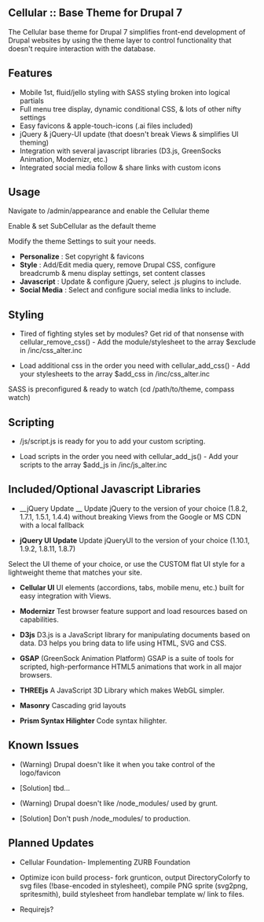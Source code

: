 Cellular :: Base Theme for Drupal 7
-----------------------------------

The Cellular base theme for Drupal 7 simplifies front-end development of Drupal websites by using the theme layer to control functionality that doesn't require interaction with the database.

Features
--------

* Mobile 1st, fluid/jello styling with SASS styling broken into logical partials
* Full menu tree display, dynamic conditional CSS, & lots of other nifty settings
* Easy favicons & apple-touch-icons (.ai files included)
* jQuery & jQuery-UI update (that doesn't break Views & simplifies UI theming)
* Integration with several javascript libraries (D3.js, GreenSocks Animation, Modernizr, etc.)
* Integrated social media follow & share links with custom icons

Usage
-----
Navigate to /admin/appearance and enable the Cellular theme

Enable & set SubCellular as the default theme

Modify the theme Settings to suit your needs.
* __Personalize__ : Set copyright & favicons
* __Style__ : Add/Edit media query, remove Drupal CSS, configure breadcrumb & menu display settings, set content classes
* __Javascript__ : Update & configure jQuery, select .js plugins to include.
* __Social Media__ : Select and configure social media links to include.

Styling
-------
* Tired of fighting styles set by modules? Get rid of that nonsense with cellular_remove_css() - Add the module/stylesheet to the array $exclude in /inc/css_alter.inc 

* Load additional css in the order you need with cellular_add_css() - Add your stylesheets to the array $add_css in /inc/css_alter.inc


SASS is preconfigured & ready to watch (cd /path/to/theme, compass watch)

Scripting
---------
* /js/script.js is ready for you to add your custom scripting.

* Load scripts in the order you need with cellular_add_js() - Add your scripts to the array $add_js in /inc/js_alter.inc 

Included/Optional Javascript Libraries
--------------------------------------
* __jQuery Update __
Update jQuery to the version of your choice (1.8.2, 1.7.1, 1.5.1, 1.4.4) without breaking Views from the Google or MS CDN with a local fallback 

* __jQuery UI Update__
Update jQueryUI to the version of your choice (1.10.1, 1.9.2, 1.8.11, 1.8.7)

Select the UI theme of your choice, or use the CUSTOM flat UI style for a lightweight theme that matches your site.

* __Cellular UI__
UI elements (accordions, tabs, mobile menu, etc.) built for easy integration with Views.

* __Modernizr__
Test browser feature support and load resources based on capabilities.

* __D3js__
D3.js is a JavaScript library for manipulating documents based on data. D3 helps you bring data to life using HTML, SVG and CSS.

* __GSAP__ (GreenSock Animation Platform)
GSAP is a suite of tools for scripted, high-performance HTML5 animations that work in all major browsers.

* __THREEjs__
A JavaScript 3D Library which makes WebGL simpler.

* __Masonry__
Cascading grid layouts

* __Prism Syntax Hilighter__
Code syntax hilighter.

Known Issues
------------
* (Warning) Drupal doesn't like it when you take control of the logo/favicon 
* [Solution] tbd... 

* (Warning) Drupal doesn't like /node_modules/ used by grunt. 

* [Solution] Don't push /node_modules/ to production. 

Planned Updates
---------------
* Cellular Foundation- Implementing ZURB Foundation

* Optimize icon build process- fork grunticon, output DirectoryColorfy to svg files (!base-encoded in stylesheet), compile PNG sprite (svg2png, spritesmith), build stylesheet from handlebar template w/ link to files.

* Requirejs?

